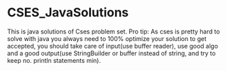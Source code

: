 # CSES_JavaSolutions
This is java solutions of Cses problem set.
Pro tip: As cses is pretty hard to solve with java you always need to 100% optimize your solution to get accepted, you should take care of input(use buffer reader), use good algo and a good output(use StringBuilder or buffer instead of string, and try to keep no. println statements min).
